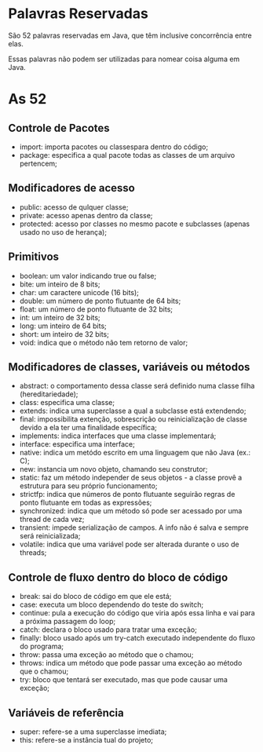 # Palavras Reservadas

São 52 palavras reservadas em Java, que têm inclusive concorrência entre elas.

Essas palavras não podem ser utilizadas para nomear coisa alguma em Java.

# As 52

## Controle de Pacotes
- import: importa pacotes ou classespara dentro do código;
- package: especifica a qual pacote todas as classes de um arquivo pertencem;

## Modificadores de acesso
- public: acesso de qulquer classe;
- private: acesso apenas dentro da classe;
- protected: acesso por classes no mesmo pacote e subclasses (apenas usado no uso de herança);

## Primitivos
- boolean: um valor indicando true ou false;
- bite: um inteiro de 8 bits;
- char: um caractere unicode (16 bits);
- double: um número de ponto flutuante de 64 bits;
- float: um número de ponto flutuante de 32 bits;
- int: um inteiro de 32 bits;
- long: um inteiro de 64 bits;
- short: um inteiro de 32 bits;
- void: indica que o método não tem retorno de valor;

## Modificadores de classes, variáveis ou métodos
- abstract: o comportamento dessa classe será definido numa classe filha (hereditariedade);
- class: especifica uma classe;
- extends: indica uma superclasse a qual a subclasse está extendendo;
- final: impossibilita extenção, sobrescrição ou reinicialização de classe devido a ela ter uma finalidade específica;
- implements: indica interfaces que uma classe implementará;
- interface: especifica uma interface;
- native: indica um metódo escrito em uma linguagem que não Java (ex.: C);
- new: instancia um novo objeto, chamando seu construtor;
- static: faz um método independer de seus objetos - a classe provê a estrutura para seu próprio funcionamento;
- strictfp: indica que números de ponto flutuante seguirão regras de ponto flutuante em todas as expressões;
- synchronized: indica que um método só pode ser acessado por uma thread de cada vez;
- transient: impede serialização de campos. A info não é salva e sempre será reinicializada;
- volatile: indica que uma variável pode ser alterada durante o uso de threads;

## Controle de fluxo dentro do bloco de código
- break: sai do bloco de código em que ele está;
- case: executa um bloco dependendo do teste do switch;
- continue: pula a execução do código que viria após essa linha e vai para a próxima passagem do loop;
- catch: declara o bloco usado para tratar uma exceção;
- finally: bloco usado após um try-catch executado independente do fluxo do programa;
- throw: passa uma exceção ao método que o chamou;
- throws: indica um método que pode passar uma exceção ao método que o chamou;
- try: bloco que tentará ser executado, mas que pode causar uma exceção;

## Variáveis de referência
- super: refere-se a uma superclasse imediata;
- this: refere-se a instância tual do projeto;

